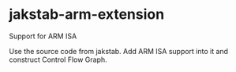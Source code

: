 jakstab-arm-extension
=====================

Support for ARM ISA

Use the source code from jakstab.
Add ARM ISA support into it and construct Control Flow Graph.
